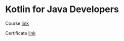 # Kotlin for Java Developers
Course [link](https://www.coursera.org/learn/kotlin-for-java-developers)

Certificate [link](./Kotlin%20for%20Java%20Developers.pdf)